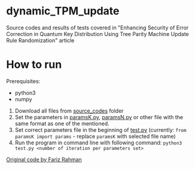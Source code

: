# dynamic_TPM_update
Source codes and results of tests covered in "Enhancing Security of Error Correction in Quantum Key Distribution Using Tree Parity Machine Update Rule Randomization" article

# How to run
Prerequisites:
- python3
- numpy
1. Download all files from [source_codes](./source_codes) folder
2. Set the parameters in [paramsK.py](./source_codes/paramsK.py), [paramsN.py](./source_codes/paramsN.py) or other file with the same format as one of the mentioned.
3. Set correct parameters file in the beginning of [test.py](./source_codes/test.py) (currently: `from paramsK import params` - replace `paramsK` with selected file name)
4. Run the program in command line with following command: `python3 test.py <number of iteration per parameters set>`

[Original code by Fariz Rahman](https://github.com/farizrahman4u/neuralkey)
